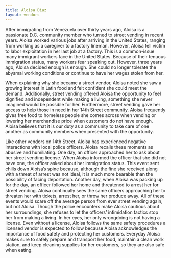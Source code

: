 ```yaml
---
title: Aloisa Diaz
layout: vendors
---
```


After immigrating from Venezuela over thirty years ago, Aloisa is a passionate D.C. community member who turned to street vending in recent years. Aloisa worked various jobs after arriving in the United States, ranging from working as a caregiver to a factory lineman. However, Aloisa fell victim to labor exploitation in her last job at a factory. This is a common-issue many immigrant workers face in the United States. Because of their tenuous immigration status, many workers fear speaking out. However, three years ago, Aloisa decided enough is enough. She could no longer tolerate the abysmal working conditions or continue to have her wages stolen from her.

When explaining why she became a street vendor, Aloisa noted she saw a growing interest in Latin food and felt confident she could meet the demand. Additionally, street vending offered Aloisa the opportunity to feel dignified and independent while making a living, something she never imagined would be possible for her. Furthermore, street vending gave her access to help those in need in her 14th Street community. Aloisa frequently gives free food to homeless people she comes across when vending or lowering her merchandise price when customers do not have enough. Aloisa believes that it is our duty as a community to take care of one another as community members when presented with the opportunity.

Like other vendors on 14th Street, Aloisa has experienced negative interactions with local police officers. Aloisa recalls these moments as abusive and humiliating. One day, an officer approached her to ask about her street vending license. When Aloisa informed the officer that she did not have one, the officer asked about her immigration status. This event sent chills down Aloisa’s spine because, although the fine she received along with a threat of arrest was not ideal, it is much more bearable than the possibility of facing deportation. Another day, when Aloisa was packing up for the day, an officer followed her home and threatened to arrest her for street vending. Aloisa continually sees the same officers approaching her to threaten her with tickets, arrest her, or throw her produce away. All of these events would scare off the average person from ever street vending again, but not Aloisa. Though the police encounters make Aloisa cautious about her surroundings, she refuses to let the officers’ intimidation tactics stop her from making a living. In her eyes, her only wrongdoing is not having a license. Even without a license, Aloisa follows the same safety procedures a licensed vendor is expected to follow because Aloisa acknowledges the importance of food safety and protecting her customers. Everyday Aloisa makes sure to safely prepare and transport her food, maintain a clean work station, and keep cleaning supplies for her customers, so they are also safe when eating.
